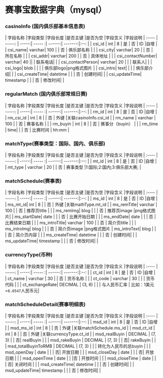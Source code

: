 # 赛事宝数据字典（mysql）

### casinoInfo (国内俱乐部基本信息表)
| 字段名称 |字段类型 |字段长度 |是否主键 |是否为空 |字段含义 |字段说明
| :----   | -----: | -----:| ----- :| ------:| -------:|:--: |
| csi_id  | int    | 8     | 是   | 否     | ID     |自增   |
| csi_name| varchar| 100   |       | 否     | 俱乐部名称 |     |
| csi_city| varchar| 20   |       | 否     | 所在名称 |     |
| csi_addr| varchar| 200   |       | 否     | 具体地址 |     |
| csi_contactNumber| varchar| 40   ||      | 联系电话|     |
| csi_contactPerson| varchar| 20   | |      | 联系人|     |
| csi_logo| blob |                | |     | 俱乐部logo|png格式图片   |
| csi_intro| text|   |             |      | 俱乐部介绍|     |
| csi_createTime| datetime  |      | | 否     | 创建时间|  |
| csi_updateTime| timestamp  |       | | 否     | 修改时间|  |






### regularMatch (国内俱乐部常规日赛)
| 字段名称 |字段类型 |字段长度 |是否主键 |是否为空 |字段含义 |字段说明
| :----   | -----: | -----:| ----- :| ------:| -------:|:--: |
| rm_id   | int    | 8     | 是   | 否     | ID     |自增   |
| rm_csi_id | int    | 8     |    | 否     | 外键  |关联casinoInfo.csi_id |
| rm_name   | varchar |  100  |    | 否     | 赛事名称     |  |
| rm_buyin | int  |  8  |       | 否     | 赛事分（buyin） |  |
| rm_time | time|      |        | 否 | 比赛时间          | hh:mm   |



### matchType(赛事类型：国际、国内、俱乐部)
| 字段名称 |字段类型 |字段长度 |是否主键 |是否为空 |字段含义 |字段说明
| :----   | -----: | -----:| ----- :| ------:| -------:|:--: |
| mt_id   | int    | 8     | 是   | 否     | ID     |自增   |
| mt_type | varchar | 20   |   |   否    | 赛事类型 |1:国际;2:国内;3:俱乐部大赛;   |


### matchSchedule(赛事表)
| 字段名称 |字段类型 |字段长度 |是否主键 |是否为空 |字段含义 |字段说明
| :----   | -----: | -----:| ----- :| ------:| -------:|:--: |
| ms_id   | int    | 8     | 是     | 否     | ID     |自增   |
| ms_mt_id| int    | 8      |        | 否     | 外键   |关联mathType.mt_id |
| ms_remTitle| varchar | 100  |        | 否         | 推荐页title | |
| ms_remImg| blog |  |        | 否          | 推荐页image |png格式图片|
| ms_startDate| date |  |        | 否         | 比赛开始日期 |  |
| ms_endDate| date |  |        | 否         | 比赛结束日期 |   |
| ms_introTitle| varchar | 100  |        | 否         | 简介页title | |
| ms_introImg| blog |  |        | 否      | 简介页image |png格式图片
| ms_introText| blog |  |        | 否                  | 简介页内容 | |
| ms_createTime| datetime  |      | | 否            | 创建时间|  |
| ms_updateTime| timestamp  |       | | 否          | 修改时间|  |


### currencyType(币种)
| 字段名称 |字段类型 |字段长度 |是否主键 |是否为空 |字段含义 |字段说明
| :----   | -----: | -----:| ----- :| ------:| -------:|:--: |
| ct_id   | int    | 8     | 是     | 否     | ID     |自增   |
| ct_name | varchar | 30   |        | 否       | 货币名称 | |
| ct_code | varchar | 30   |        |        | 货币代码 | |
| ct_exchangeRate| DECIMAL  | (3, 6)  |   |   | 与人民币汇率 | 比如：1美元=`6.6547`人民币元|


### matchScheduleDetail(赛事明细表)
| 字段名称 |字段类型 |字段长度 |是否主键 |是否为空 |字段含义 |字段说明
| :----   | -----: | -----:| ----- :| ------:| -------:|:--: |
| msd_id   | int    | 8     | 是     | 否     | ID     |自增   |
| msd_ms_id   | int    | 8     |     | 否     | 外键    |关联matchSchedule.ms_id  |
| msd_ct_id   | int    | 8     |     | 否     | 外键    |关联currencyType.ct_id  |
| msd_realBuyin | DECIMAL | (7, 3)  |        | 否| realBuyin | |
| msd_rakeBuyin | DECIMAL | (7, 3)  |        | 否| rakeBuyin | |
| msd_totalBuyinToRMB | DECIMAL | (7, 3)  |     | | 转化为人民币的总buyin | |
| msd_openDay | date |        |          | 否| 开放日期 | |
| msd_closeDay | date |        |          | 否| 开放日期 | |
| msd_openTime | date |        |          |否 | 开放时间 | |
| msd_closeTime | date |        |          | 否| 关闭时间 | |
| msd_createTime| datetime  |      | | 否            | 创建时间|  |
| msd_updateTime| timestamp  |       | | 否          | 修改时间|  |
